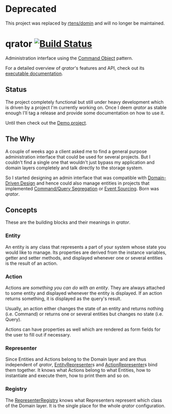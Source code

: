 # Deprecated #

This project was replaced by [rtens/domin] and will no longer be maintained.

[rtens/domin]: http://github.com/rtens/domin

# qrator [![Build Status](https://travis-ci.org/watoki/qrator.png?branch=master)](https://travis-ci.org/watoki/qrator)

Administration interface using the [Command Object][commandobject] pattern.

For a detailed overview of *qrator*'s features and API, check out its [executable documentation][dox].

[commandobject]: http://c2.com/cgi/wiki?CommandObject
[dox]: http://dox.rtens.org/projects/watoki-qrator
[demo]: http://github.com/rtens/qrator-demo


## Status

The project completely functional but still under heavy development which is driven by a project I'm currently working on. Once I deem *qrator* as stable enough I'll tag a release and provide some documentation on how to use it.

Until then check out the [Demo project][demo].


## The Why

A couple of weeks ago a client asked me to find a general purpose administration interface that could be used for several projects. But I couldn't find a single one that wouldn't just bypass my application and domain layers completely and talk directly to the storage system.

So I started designing an admin interface that was compatible with [Domain-Driven Design][ddd] and hence could also manage entities in projects that implemented [Command/Query Segregation][cqrs] or [Event Sourcing][eventsourcing]. Born was *qrator*.

[ddd]: http://en.wikipedia.org/wiki/Domain-driven_design
[cqrs]: http://martinfowler.com/bliki/CQRS.html
[eventsourcing]: http://martinfowler.com/eaaDev/EventSourcing.html

## Concepts

These are the building blocks and their meanings in *qrator*.

### Entity

An entity is any class that represents a part of your system whose state you would like to manage. Its properties are derived from the instance variables, getter and setter methods, and displayed whenever one or several entities is the result of an action.

### Action

Actions are *something you can do with an entity*. They are always attached to some entity and displayed whenever the entity is displayed. If an action returns something, it is displayed as the query's result.

Usually, an action either changes the state of an entity and returns nothing (i.e. Command) or returns one or several entities but changes no state (i.e. Query).

Actions can have properties as well which are rendered as form fields for the user to fill out if necessary.

### Representer

Since Entities and Actions belong to the Domain layer and are thus independent of *qrator*, [EntityRepresenter]s and [ActionRepresenter]s bind them together. It knows what Actions belong to what Entities, how to instantiate and execute them, how to print them and so on.

### Registry

The [RepresenterRegistry] knows what Representers represent which class of the Domain layer. It is the single place for the whole *qrator* configuration.


[EntityRepresenter]: https://github.com/watoki/qrator/blob/master/src/watoki/qrator/EntityRepresenter.php
[ActionRepresenter]: https://github.com/watoki/qrator/blob/master/src/watoki/qrator/ActionRepresenter.php
[RepresenterRegistry]: https://github.com/watoki/qrator/blob/master/src/watoki/qrator/RepresenterRegistry.php
